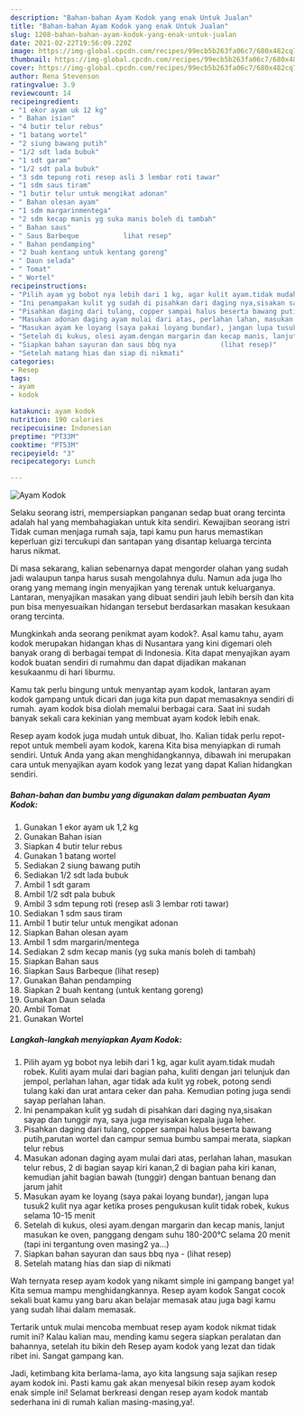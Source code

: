 ```yaml
---
description: "Bahan-bahan Ayam Kodok yang enak Untuk Jualan"
title: "Bahan-bahan Ayam Kodok yang enak Untuk Jualan"
slug: 1208-bahan-bahan-ayam-kodok-yang-enak-untuk-jualan
date: 2021-02-22T19:56:09.220Z
image: https://img-global.cpcdn.com/recipes/99ecb5b263fa06c7/680x482cq70/ayam-kodok-foto-resep-utama.jpg
thumbnail: https://img-global.cpcdn.com/recipes/99ecb5b263fa06c7/680x482cq70/ayam-kodok-foto-resep-utama.jpg
cover: https://img-global.cpcdn.com/recipes/99ecb5b263fa06c7/680x482cq70/ayam-kodok-foto-resep-utama.jpg
author: Rena Stevenson
ratingvalue: 3.9
reviewcount: 14
recipeingredient:
- "1 ekor ayam uk 12 kg"
- " Bahan isian"
- "4 butir telur rebus"
- "1 batang wortel"
- "2 siung bawang putih"
- "1/2 sdt lada bubuk"
- "1 sdt garam"
- "1/2 sdt pala bubuk"
- "3 sdm tepung roti resep asli 3 lembar roti tawar"
- "1 sdm saus tiram"
- "1 butir telur untuk mengikat adonan"
- " Bahan olesan ayam"
- "1 sdm margarinmentega"
- "2 sdm kecap manis yg suka manis boleh di tambah"
- " Bahan saus"
- " Saus Barbeque           lihat resep"
- " Bahan pendamping"
- "2 buah kentang untuk kentang goreng"
- " Daun selada"
- " Tomat"
- " Wortel"
recipeinstructions:
- "Pilih ayam yg bobot nya lebih dari 1 kg, agar kulit ayam.tidak mudah robek. Kuliti ayam mulai dari bagian paha, kuliti dengan jari telunjuk dan jempol, perlahan lahan, agar tidak ada kulit yg robek, potong sendi tulang kaki dan urat antara ceker dan paha. Kemudian poting juga sendi sayap perlahan lahan."
- "Ini penampakan kulit yg sudah di pisahkan dari daging nya,sisakan sayap dan tunggir nya, saya juga meyisakan kepala juga leher."
- "Pisahkan daging dari tulang, copper sampai halus beserta bawang putih,parutan wortel dan campur semua bumbu sampai merata, siapkan telur rebus"
- "Masukan adonan daging ayam mulai dari atas, perlahan lahan, masukan telur rebus, 2 di bagian sayap kiri kanan,2 di bagian paha kiri kanan, kemudian jahit bagian bawah (tunggir) dengan bantuan benang dan jarum jahit"
- "Masukan ayam ke loyang (saya pakai loyang bundar), jangan lupa tusuk2 kulit nya agar ketika proses pengukusan kulit tidak robek, kukus selama 10-15 menit"
- "Setelah di kukus, olesi ayam.dengan margarin dan kecap manis, lanjut masukan ke oven, panggang dengam suhu 180-200°C selama 20 menit (tapi ini tergantung oven masing2 ya...)"
- "Siapkan bahan sayuran dan saus bbq nya           (lihat resep)"
- "Setelah matang hias dan siap di nikmati"
categories:
- Resep
tags:
- ayam
- kodok

katakunci: ayam kodok 
nutrition: 190 calories
recipecuisine: Indonesian
preptime: "PT33M"
cooktime: "PT53M"
recipeyield: "3"
recipecategory: Lunch

---
```



![Ayam Kodok](https://img-global.cpcdn.com/recipes/99ecb5b263fa06c7/680x482cq70/ayam-kodok-foto-resep-utama.jpg)

Selaku seorang istri, mempersiapkan panganan sedap buat orang tercinta adalah hal yang membahagiakan untuk kita sendiri. Kewajiban seorang istri Tidak cuman menjaga rumah saja, tapi kamu pun harus memastikan keperluan gizi tercukupi dan santapan yang disantap keluarga tercinta harus nikmat.

Di masa  sekarang, kalian sebenarnya dapat mengorder olahan yang sudah jadi walaupun tanpa harus susah mengolahnya dulu. Namun ada juga lho orang yang memang ingin menyajikan yang terenak untuk keluarganya. Lantaran, menyajikan masakan yang dibuat sendiri jauh lebih bersih dan kita pun bisa menyesuaikan hidangan tersebut berdasarkan masakan kesukaan orang tercinta. 



Mungkinkah anda seorang penikmat ayam kodok?. Asal kamu tahu, ayam kodok merupakan hidangan khas di Nusantara yang kini digemari oleh banyak orang di berbagai tempat di Indonesia. Kita dapat menyajikan ayam kodok buatan sendiri di rumahmu dan dapat dijadikan makanan kesukaanmu di hari liburmu.

Kamu tak perlu bingung untuk menyantap ayam kodok, lantaran ayam kodok gampang untuk dicari dan juga kita pun dapat memasaknya sendiri di rumah. ayam kodok bisa diolah memalui berbagai cara. Saat ini sudah banyak sekali cara kekinian yang membuat ayam kodok lebih enak.

Resep ayam kodok juga mudah untuk dibuat, lho. Kalian tidak perlu repot-repot untuk membeli ayam kodok, karena Kita bisa menyiapkan di rumah sendiri. Untuk Anda yang akan menghidangkannya, dibawah ini merupakan cara untuk menyajikan ayam kodok yang lezat yang dapat Kalian hidangkan sendiri.

<!--inarticleads1-->

##### Bahan-bahan dan bumbu yang digunakan dalam pembuatan Ayam Kodok:

1. Gunakan 1 ekor ayam uk 1,2 kg
1. Gunakan  Bahan isian
1. Siapkan 4 butir telur rebus
1. Gunakan 1 batang wortel
1. Sediakan 2 siung bawang putih
1. Sediakan 1/2 sdt lada bubuk
1. Ambil 1 sdt garam
1. Ambil 1/2 sdt pala bubuk
1. Ambil 3 sdm tepung roti (resep asli 3 lembar roti tawar)
1. Sediakan 1 sdm saus tiram
1. Ambil 1 butir telur untuk mengikat adonan
1. Siapkan  Bahan olesan ayam
1. Ambil 1 sdm margarin/mentega
1. Sediakan 2 sdm kecap manis (yg suka manis boleh di tambah)
1. Siapkan  Bahan saus
1. Siapkan  Saus Barbeque           (lihat resep)
1. Gunakan  Bahan pendamping
1. Siapkan 2 buah kentang (untuk kentang goreng)
1. Gunakan  Daun selada
1. Ambil  Tomat
1. Gunakan  Wortel




<!--inarticleads2-->

##### Langkah-langkah menyiapkan Ayam Kodok:

1. Pilih ayam yg bobot nya lebih dari 1 kg, agar kulit ayam.tidak mudah robek. Kuliti ayam mulai dari bagian paha, kuliti dengan jari telunjuk dan jempol, perlahan lahan, agar tidak ada kulit yg robek, potong sendi tulang kaki dan urat antara ceker dan paha. Kemudian poting juga sendi sayap perlahan lahan.
1. Ini penampakan kulit yg sudah di pisahkan dari daging nya,sisakan sayap dan tunggir nya, saya juga meyisakan kepala juga leher.
1. Pisahkan daging dari tulang, copper sampai halus beserta bawang putih,parutan wortel dan campur semua bumbu sampai merata, siapkan telur rebus
1. Masukan adonan daging ayam mulai dari atas, perlahan lahan, masukan telur rebus, 2 di bagian sayap kiri kanan,2 di bagian paha kiri kanan, kemudian jahit bagian bawah (tunggir) dengan bantuan benang dan jarum jahit
1. Masukan ayam ke loyang (saya pakai loyang bundar), jangan lupa tusuk2 kulit nya agar ketika proses pengukusan kulit tidak robek, kukus selama 10-15 menit
1. Setelah di kukus, olesi ayam.dengan margarin dan kecap manis, lanjut masukan ke oven, panggang dengam suhu 180-200°C selama 20 menit (tapi ini tergantung oven masing2 ya...)
1. Siapkan bahan sayuran dan saus bbq nya -           (lihat resep)
1. Setelah matang hias dan siap di nikmati




Wah ternyata resep ayam kodok yang nikamt simple ini gampang banget ya! Kita semua mampu menghidangkannya. Resep ayam kodok Sangat cocok sekali buat kamu yang baru akan belajar memasak atau juga bagi kamu yang sudah lihai dalam memasak.

Tertarik untuk mulai mencoba membuat resep ayam kodok nikmat tidak rumit ini? Kalau kalian mau, mending kamu segera siapkan peralatan dan bahannya, setelah itu bikin deh Resep ayam kodok yang lezat dan tidak ribet ini. Sangat gampang kan. 

Jadi, ketimbang kita berlama-lama, ayo kita langsung saja sajikan resep ayam kodok ini. Pasti kamu gak akan menyesal bikin resep ayam kodok enak simple ini! Selamat berkreasi dengan resep ayam kodok mantab sederhana ini di rumah kalian masing-masing,ya!.

